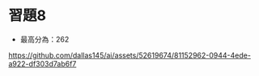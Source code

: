 # 習題8

* 最高分為：262


https://github.com/dallas145/ai/assets/52619674/81152962-0944-4ede-a922-df303d7ab6f7

